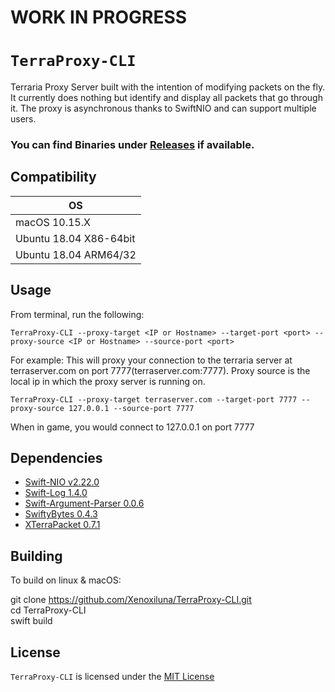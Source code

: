 # WORK IN PROGRESS
# `TerraProxy-CLI`
Terraria Proxy Server built with the intention of modifying packets on the fly. It currently does nothing but identify and display all packets that go through it. The proxy is asynchronous thanks to SwiftNIO and can support multiple users.
  
### You can find Binaries under [Releases](https://github.com/Xenoxiluna/TerraProxy-CLI/releases) if available.

## Compatibility
| OS |
|---|
| macOS 10.15.X |
| Ubuntu 18.04 X86-64bit |
| Ubuntu 18.04 ARM64/32 |

 ## Usage
 From terminal, run the following:
 
 `TerraProxy-CLI --proxy-target <IP or Hostname> --target-port <port> --proxy-source <IP or Hostname> --source-port <port>`
 
 For example:
 This will proxy your connection to the terraria server at terraserver.com on port 7777(terraserver.com:7777). Proxy source is the local ip in which the proxy server is running on. 
 
 `TerraProxy-CLI --proxy-target terraserver.com --target-port 7777 --proxy-source 127.0.0.1 --source-port 7777`
 
 When in game, you would connect to 127.0.0.1 on port 7777
 
 ## Dependencies

- [Swift-NIO v2.22.0](https://github.com/apple/swift-nio)
- [Swift-Log 1.4.0](https://github.com/apple/swift-log)
- [Swift-Argument-Parser 0.0.6](https://github.com/apple/swift-argument-parser)
- [SwiftyBytes 0.4.3](https://github.com/Xenoxiluna/SwiftyBytes)
- [XTerraPacket 0.7.1](https://github.com/Xenoxiluna/XTerraPacket)

 ## Building
 To build on linux & macOS:
 
 git clone https://github.com/Xenoxiluna/TerraProxy-CLI.git<br/>
 cd TerraProxy-CLI<br/>
 swift build

 ## License

 `TerraProxy-CLI` is licensed under the [MIT License](LICENSE)

